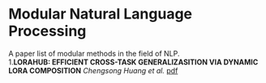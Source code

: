 # Modular Natural Language Processing
A paper list of modular methods in the field of NLP.  \
1.**LORAHUB: EFFICIENT CROSS-TASK GENERALIZASITION VIA DYNAMIC LORA COMPOSITION**  *Chengsong Huang et al.* [pdf](https://arxiv.org/pdf/2307.13269.pdf)
